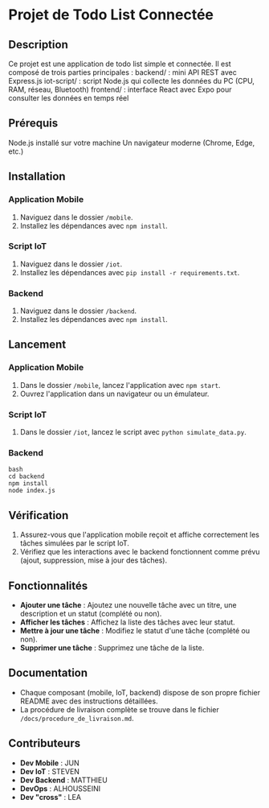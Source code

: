 # Projet de Todo List Connectée

## Description
Ce projet est une application de todo list simple et connectée. Il est composé de trois parties principales :
backend/ : mini API REST avec Express.js
iot-script/ : script Node.js qui collecte les données du PC (CPU, RAM, réseau, Bluetooth)
frontend/ : interface React avec Expo pour consulter les données en temps réel


## Prérequis
Node.js installé sur votre machine
Un navigateur moderne (Chrome, Edge, etc.)


## Installation

### Application Mobile
1. Naviguez dans le dossier `/mobile`.
2. Installez les dépendances avec `npm install`.

### Script IoT
1. Naviguez dans le dossier `/iot`.
2. Installez les dépendances avec `pip install -r requirements.txt`.

### Backend
1. Naviguez dans le dossier `/backend`.
2. Installez les dépendances avec `npm install`.


## Lancement

### Application Mobile
1. Dans le dossier `/mobile`, lancez l'application avec `npm start`.
2. Ouvrez l'application dans un navigateur ou un émulateur.

### Script IoT
1. Dans le dossier `/iot`, lancez le script avec `python simulate_data.py`.

### Backend
```
bash
cd backend
npm install
node index.js
```


## Vérification
1. Assurez-vous que l'application mobile reçoit et affiche correctement les tâches simulées par le script IoT.
2. Vérifiez que les interactions avec le backend fonctionnent comme prévu (ajout, suppression, mise à jour des tâches).


## Fonctionnalités
- **Ajouter une tâche** : Ajoutez une nouvelle tâche avec un titre, une description et un statut (complété ou non).
- **Afficher les tâches** : Affichez la liste des tâches avec leur statut.
- **Mettre à jour une tâche** : Modifiez le statut d'une tâche (complété ou non).
- **Supprimer une tâche** : Supprimez une tâche de la liste.


## Documentation
- Chaque composant (mobile, IoT, backend) dispose de son propre fichier README avec des instructions détaillées.
- La procédure de livraison complète se trouve dans le fichier `/docs/procedure_de_livraison.md`.

## Contributeurs
- **Dev Mobile** : JUN
- **Dev IoT** : STEVEN
- **Dev Backend** : MATTHIEU
- **DevOps** : ALHOUSSEINI
- **Dev "cross"** : LEA

